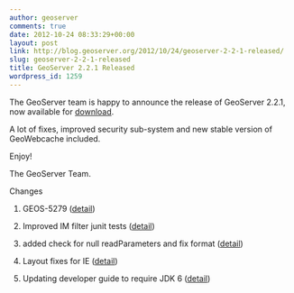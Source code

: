 ```yaml
---
author: geoserver
comments: true
date: 2012-10-24 08:33:29+00:00
layout: post
link: http://blog.geoserver.org/2012/10/24/geoserver-2-2-1-released/
slug: geoserver-2-2-1-released
title: GeoServer 2.2.1 Released
wordpress_id: 1259
---
```


The GeoServer team is happy to announce the release of GeoServer 2.2.1, now available for [download](http://geoserver.org/display/GEOS/GeoServer+2.2.1).

A lot of fixes, improved security sub-system and new stable version of GeoWebcache included.

Enjoy!

The GeoServer Team.

Changes



	
  1. GEOS-5279 ([detail](http://hudson.opengeo.org/hudson/job/geoserver-release/46/changes#detail0))

	
  2. Improved IM filter junit tests ([detail](http://hudson.opengeo.org/hudson/job/geoserver-release/46/changes#detail1))

	
  3. added check for null readParameters and fix format ([detail](http://hudson.opengeo.org/hudson/job/geoserver-release/46/changes#detail2))

	
  4. Layout fixes for IE ([detail](http://hudson.opengeo.org/hudson/job/geoserver-release/46/changes#detail3))

	
  5. Updating developer guide to require JDK 6 ([detail](http://hudson.opengeo.org/hudson/job/geoserver-release/46/changes#detail4))



